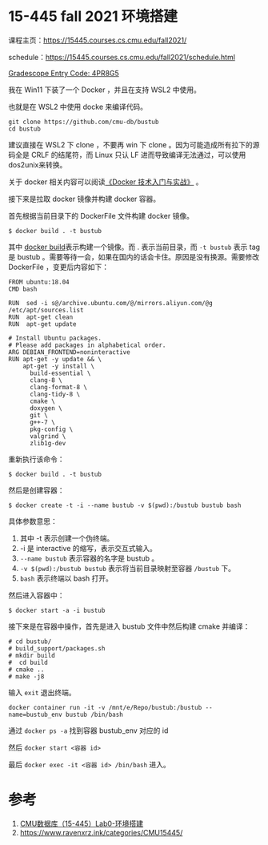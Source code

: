 # 15-445 fall 2021 环境搭建

课程主页：https://15445.courses.cs.cmu.edu/fall2021/

schedule：https://15445.courses.cs.cmu.edu/fall2021/schedule.html

[Gradescope Entry Code: 4PR8G5](https://www.gradescope.com/)

我在 Win11 下装了一个 Docker ，并且在支持 WSL2 中使用。

也就是在 WSL2 中使用 docke 来编译代码。

    git clone https://github.com/cmu-db/bustub
    cd bustub

建议直接在 WSL2 下 clone ，不要再 win 下 clone 。因为可能造成所有拉下的源码全是 CRLF 的结尾符，而 Linux 只认 LF 进而导致编译无法通过，可以使用 dos2unix来转换。

关于 docker 相关内容可以阅读[《Docker 技术入门与实战》](https://yeasy.gitbook.io/docker_practice/) 。

接下来是拉取 docker 镜像并构建 docker 容器。

首先根据当前目录下的 DockerFile 文件构建 docker 镜像。

    $ docker build . -t bustub

其中 [docker build](https://docs.docker.com/engine/reference/commandline/build/)表示构建一个镜像。而 . 表示当前目录，而 `-t bustub` 表示 tag 是 bustub 。需要等待一会，如果在国内的话会卡住。原因是没有换源。需要修改 DockerFile ，变更后内容如下：

```
FROM ubuntu:18.04
CMD bash

RUN  sed -i s@/archive.ubuntu.com/@/mirrors.aliyun.com/@g /etc/apt/sources.list
RUN  apt-get clean
RUN  apt-get update

# Install Ubuntu packages.
# Please add packages in alphabetical order.
ARG DEBIAN_FRONTEND=noninteractive
RUN apt-get -y update && \
    apt-get -y install \
      build-essential \
      clang-8 \
      clang-format-8 \
      clang-tidy-8 \
      cmake \
      doxygen \
      git \
      g++-7 \
      pkg-config \
      valgrind \
      zlib1g-dev
```

重新执行该命令：

    $ docker build . -t bustub

然后是创建容器：

    $ docker create -t -i --name bustub -v $(pwd):/bustub bustub bash

具体参数意思：

1. 其中 -t 表示创建一个伪终端。
2. -i 是 interactive 的缩写，表示交互式输入。
3. `--name bustub` 表示容器的名字是 bustub 。
4. `-v $(pwd):/bustub bustub` 表示将当前目录映射至容器 `/bustub` 下。
5. `bash` 表示终端以 bash 打开。

然后进入容器中：

    $ docker start -a -i bustub

接下来是在容器中操作，首先是进入 bustub 文件中然后构建 cmake 并编译：

    # cd bustub/
    # build_support/packages.sh
    # mkdir build
    #  cd build
    # cmake ..
    # make -j8

输入 `exit` 退出终端。

    docker container run -it -v /mnt/e/Repo/bustub:/bustub --name=bustub_env bustub /bin/bash

通过 `docker ps -a` 找到容器 bustub_env 对应的 id 

然后 `docker start <容器 id>` 

最后 `docker exec -it <容器 id> /bin/bash` 进入。

# 参考

1. [CMU数据库（15-445）Lab0-环境搭建](https://zhuanlan.zhihu.com/p/344374108)
2.  https://www.ravenxrz.ink/categories/CMU15445/
